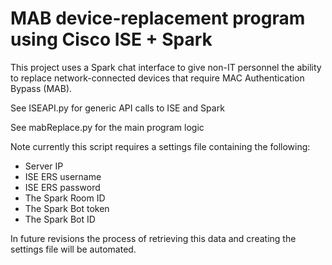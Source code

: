 # MAB device-replacement program using Cisco ISE + Spark

This project uses a Spark chat interface to give non-IT personnel the ability to replace network-connected devices that require MAC Authentication Bypass (MAB).

See ISEAPI.py for generic API calls to ISE and Spark

See mabReplace.py for the main program logic

Note currently this script requires a settings file containing the following: 
* Server IP
* ISE ERS username
* ISE ERS password
* The Spark Room ID
* The Spark Bot token
* The Spark Bot ID

In future revisions the process of retrieving this data and creating the settings file will be automated. 